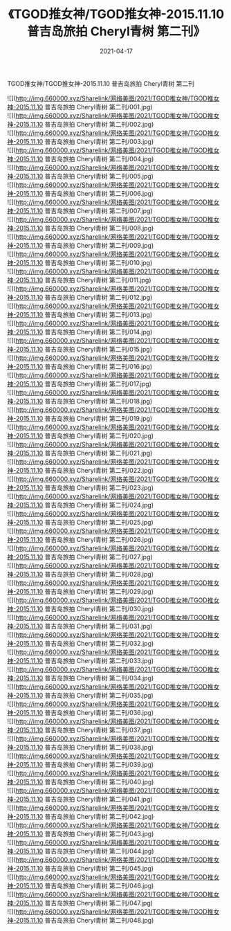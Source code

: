 ﻿---
layout: post
title:  《TGOD推女神/TGOD推女神-2015.11.10 普吉岛旅拍 Cheryl青树 第二刊》
date:   2021-04-17
img: http://img.660000.xyz/Sharelink/网络美图/2021/TGOD推女神/TGOD推女神-2015.11.10 普吉岛旅拍 Cheryl青树 第二刊/000.jpg
categories: [美女, 清纯, 唯美]
---

TGOD推女神/TGOD推女神-2015.11.10 普吉岛旅拍 Cheryl青树 第二刊

 ![](http://img.660000.xyz/Sharelink/网络美图/2021/TGOD推女神/TGOD推女神-2015.11.10 普吉岛旅拍 Cheryl青树 第二刊/001.jpg) <br>![](http://img.660000.xyz/Sharelink/网络美图/2021/TGOD推女神/TGOD推女神-2015.11.10 普吉岛旅拍 Cheryl青树 第二刊/002.jpg) <br>![](http://img.660000.xyz/Sharelink/网络美图/2021/TGOD推女神/TGOD推女神-2015.11.10 普吉岛旅拍 Cheryl青树 第二刊/003.jpg) <br>![](http://img.660000.xyz/Sharelink/网络美图/2021/TGOD推女神/TGOD推女神-2015.11.10 普吉岛旅拍 Cheryl青树 第二刊/004.jpg) <br>![](http://img.660000.xyz/Sharelink/网络美图/2021/TGOD推女神/TGOD推女神-2015.11.10 普吉岛旅拍 Cheryl青树 第二刊/005.jpg) <br>![](http://img.660000.xyz/Sharelink/网络美图/2021/TGOD推女神/TGOD推女神-2015.11.10 普吉岛旅拍 Cheryl青树 第二刊/006.jpg) <br>![](http://img.660000.xyz/Sharelink/网络美图/2021/TGOD推女神/TGOD推女神-2015.11.10 普吉岛旅拍 Cheryl青树 第二刊/007.jpg) <br>![](http://img.660000.xyz/Sharelink/网络美图/2021/TGOD推女神/TGOD推女神-2015.11.10 普吉岛旅拍 Cheryl青树 第二刊/008.jpg) <br>![](http://img.660000.xyz/Sharelink/网络美图/2021/TGOD推女神/TGOD推女神-2015.11.10 普吉岛旅拍 Cheryl青树 第二刊/009.jpg) <br>![](http://img.660000.xyz/Sharelink/网络美图/2021/TGOD推女神/TGOD推女神-2015.11.10 普吉岛旅拍 Cheryl青树 第二刊/010.jpg) <br>![](http://img.660000.xyz/Sharelink/网络美图/2021/TGOD推女神/TGOD推女神-2015.11.10 普吉岛旅拍 Cheryl青树 第二刊/011.jpg) <br>![](http://img.660000.xyz/Sharelink/网络美图/2021/TGOD推女神/TGOD推女神-2015.11.10 普吉岛旅拍 Cheryl青树 第二刊/012.jpg) <br>![](http://img.660000.xyz/Sharelink/网络美图/2021/TGOD推女神/TGOD推女神-2015.11.10 普吉岛旅拍 Cheryl青树 第二刊/013.jpg) <br>![](http://img.660000.xyz/Sharelink/网络美图/2021/TGOD推女神/TGOD推女神-2015.11.10 普吉岛旅拍 Cheryl青树 第二刊/014.jpg) <br>![](http://img.660000.xyz/Sharelink/网络美图/2021/TGOD推女神/TGOD推女神-2015.11.10 普吉岛旅拍 Cheryl青树 第二刊/015.jpg) <br>![](http://img.660000.xyz/Sharelink/网络美图/2021/TGOD推女神/TGOD推女神-2015.11.10 普吉岛旅拍 Cheryl青树 第二刊/016.jpg) <br>![](http://img.660000.xyz/Sharelink/网络美图/2021/TGOD推女神/TGOD推女神-2015.11.10 普吉岛旅拍 Cheryl青树 第二刊/017.jpg) <br>![](http://img.660000.xyz/Sharelink/网络美图/2021/TGOD推女神/TGOD推女神-2015.11.10 普吉岛旅拍 Cheryl青树 第二刊/018.jpg) <br>![](http://img.660000.xyz/Sharelink/网络美图/2021/TGOD推女神/TGOD推女神-2015.11.10 普吉岛旅拍 Cheryl青树 第二刊/019.jpg) <br>![](http://img.660000.xyz/Sharelink/网络美图/2021/TGOD推女神/TGOD推女神-2015.11.10 普吉岛旅拍 Cheryl青树 第二刊/020.jpg) <br>![](http://img.660000.xyz/Sharelink/网络美图/2021/TGOD推女神/TGOD推女神-2015.11.10 普吉岛旅拍 Cheryl青树 第二刊/021.jpg) <br>![](http://img.660000.xyz/Sharelink/网络美图/2021/TGOD推女神/TGOD推女神-2015.11.10 普吉岛旅拍 Cheryl青树 第二刊/022.jpg) <br>![](http://img.660000.xyz/Sharelink/网络美图/2021/TGOD推女神/TGOD推女神-2015.11.10 普吉岛旅拍 Cheryl青树 第二刊/023.jpg) <br>![](http://img.660000.xyz/Sharelink/网络美图/2021/TGOD推女神/TGOD推女神-2015.11.10 普吉岛旅拍 Cheryl青树 第二刊/024.jpg) <br>![](http://img.660000.xyz/Sharelink/网络美图/2021/TGOD推女神/TGOD推女神-2015.11.10 普吉岛旅拍 Cheryl青树 第二刊/025.jpg) <br>![](http://img.660000.xyz/Sharelink/网络美图/2021/TGOD推女神/TGOD推女神-2015.11.10 普吉岛旅拍 Cheryl青树 第二刊/026.jpg) <br>![](http://img.660000.xyz/Sharelink/网络美图/2021/TGOD推女神/TGOD推女神-2015.11.10 普吉岛旅拍 Cheryl青树 第二刊/027.jpg) <br>![](http://img.660000.xyz/Sharelink/网络美图/2021/TGOD推女神/TGOD推女神-2015.11.10 普吉岛旅拍 Cheryl青树 第二刊/028.jpg) <br>![](http://img.660000.xyz/Sharelink/网络美图/2021/TGOD推女神/TGOD推女神-2015.11.10 普吉岛旅拍 Cheryl青树 第二刊/029.jpg) <br>![](http://img.660000.xyz/Sharelink/网络美图/2021/TGOD推女神/TGOD推女神-2015.11.10 普吉岛旅拍 Cheryl青树 第二刊/030.jpg) <br>![](http://img.660000.xyz/Sharelink/网络美图/2021/TGOD推女神/TGOD推女神-2015.11.10 普吉岛旅拍 Cheryl青树 第二刊/031.jpg) <br>![](http://img.660000.xyz/Sharelink/网络美图/2021/TGOD推女神/TGOD推女神-2015.11.10 普吉岛旅拍 Cheryl青树 第二刊/032.jpg) <br>![](http://img.660000.xyz/Sharelink/网络美图/2021/TGOD推女神/TGOD推女神-2015.11.10 普吉岛旅拍 Cheryl青树 第二刊/033.jpg) <br>![](http://img.660000.xyz/Sharelink/网络美图/2021/TGOD推女神/TGOD推女神-2015.11.10 普吉岛旅拍 Cheryl青树 第二刊/034.jpg) <br>![](http://img.660000.xyz/Sharelink/网络美图/2021/TGOD推女神/TGOD推女神-2015.11.10 普吉岛旅拍 Cheryl青树 第二刊/035.jpg) <br>![](http://img.660000.xyz/Sharelink/网络美图/2021/TGOD推女神/TGOD推女神-2015.11.10 普吉岛旅拍 Cheryl青树 第二刊/036.jpg) <br>![](http://img.660000.xyz/Sharelink/网络美图/2021/TGOD推女神/TGOD推女神-2015.11.10 普吉岛旅拍 Cheryl青树 第二刊/037.jpg) <br>![](http://img.660000.xyz/Sharelink/网络美图/2021/TGOD推女神/TGOD推女神-2015.11.10 普吉岛旅拍 Cheryl青树 第二刊/038.jpg) <br>![](http://img.660000.xyz/Sharelink/网络美图/2021/TGOD推女神/TGOD推女神-2015.11.10 普吉岛旅拍 Cheryl青树 第二刊/039.jpg) <br>![](http://img.660000.xyz/Sharelink/网络美图/2021/TGOD推女神/TGOD推女神-2015.11.10 普吉岛旅拍 Cheryl青树 第二刊/040.jpg) <br>![](http://img.660000.xyz/Sharelink/网络美图/2021/TGOD推女神/TGOD推女神-2015.11.10 普吉岛旅拍 Cheryl青树 第二刊/041.jpg) <br>![](http://img.660000.xyz/Sharelink/网络美图/2021/TGOD推女神/TGOD推女神-2015.11.10 普吉岛旅拍 Cheryl青树 第二刊/042.jpg) <br>![](http://img.660000.xyz/Sharelink/网络美图/2021/TGOD推女神/TGOD推女神-2015.11.10 普吉岛旅拍 Cheryl青树 第二刊/043.jpg) <br>![](http://img.660000.xyz/Sharelink/网络美图/2021/TGOD推女神/TGOD推女神-2015.11.10 普吉岛旅拍 Cheryl青树 第二刊/044.jpg) <br>![](http://img.660000.xyz/Sharelink/网络美图/2021/TGOD推女神/TGOD推女神-2015.11.10 普吉岛旅拍 Cheryl青树 第二刊/045.jpg) <br>![](http://img.660000.xyz/Sharelink/网络美图/2021/TGOD推女神/TGOD推女神-2015.11.10 普吉岛旅拍 Cheryl青树 第二刊/046.jpg) <br>![](http://img.660000.xyz/Sharelink/网络美图/2021/TGOD推女神/TGOD推女神-2015.11.10 普吉岛旅拍 Cheryl青树 第二刊/047.jpg) <br>![](http://img.660000.xyz/Sharelink/网络美图/2021/TGOD推女神/TGOD推女神-2015.11.10 普吉岛旅拍 Cheryl青树 第二刊/048.jpg) <br>
